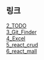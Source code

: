 ## 링크
<a href= "https://song-geun.github.io/Goorm_PBL/2_TODO/">2_TODO</a> <br>
<a href= "https://song-geun.github.io/Goorm_PBL/3_Git_Finder/">3_Git_Finder</a> <br>
<a href= "https://song-geun.github.io/Goorm_PBL/4_Excel">4_Excel</a><br>
<a href= "https://song-geun.github.io/Goorm_PBL/5_react_crud">5_react_crud</a><br>
<a href= "https://song-geun.github.io/Goorm_PBL/6_react_mall">6_react_mall</a><br>
